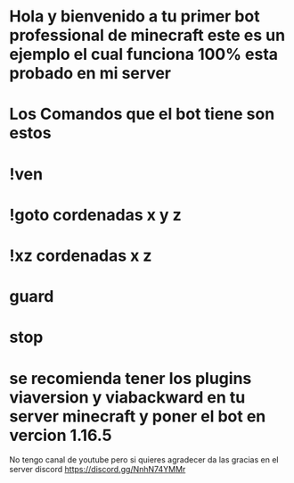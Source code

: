 # Hola y bienvenido a tu primer bot professional de minecraft este es un ejemplo el cual funciona 100% esta probado en mi server
# Los Comandos que el bot tiene son estos
# !ven
# !goto cordenadas x y z
# !xz cordenadas x z
# guard
# stop
# se recomienda tener los plugins viaversion y viabackward en tu server minecraft y poner el bot en vercion 1.16.5
No tengo canal de youtube pero si quieres agradecer da las gracias en el server discord https://discord.gg/NnhN74YMMr
